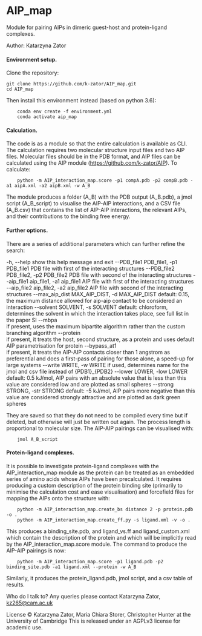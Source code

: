 # AIP_map

Module for pairing AIPs in dimeric guest-host and protein-ligand complexes.

Author: Katarzyna Zator

#### Environment setup.

Clone the repository:

    git clone https://github.com/k-zator/AIP_map.git
    cd AIP_map

Then install this environment instead (based on python 3.6):

        conda env create -f environment.yml
        conda activate aip_map

#### Calculation.

The code is as a module so that the entire calculation is available as CLI.
The calculation requires two molecular structure input files and two AIP files. Molecular files should be in the PDB format, and AIP files can be calculated using the AIP module (https://github.com/k-zator/AIP). To calculate:

        python -m AIP_interaction_map.score -p1 compA.pdb -p2 compB.pdb -a1 aipA.xml -a2 aipB.xml -w A_B 

The module produces a folder (A_B) with the PDB output (A_B.pdb), a jmol script (A_B_script) to visualise the AIP-AIP interactions, and a CSV file (A_B.csv) that contains the list of AIP-AIP interactions, the relevant AIPs, and their 
contributions to the binding free energy.

#### Further options.

There are a series of additional parameters which can further refine the search:

  -h, --help            show this help message and exit
  --PDB_file1 PDB_file1, -p1 PDB_file1
                        PDB file with first of the interacting structures
  --PDB_file2 PDB_file2, -p2 PDB_file2
                        PDB file with second of the interacting structures
  --aip_file1 aip_file1, -a1 aip_file1
                        AIP file with first of the interacting structures
  --aip_file2 aip_file2, -a2 aip_file2
                        AIP file with second of the interacting structures
  --max_aip_dist MAX_AIP_DIST, -d MAX_AIP_DIST
                        default: 0.15, the maximum distance allowed for aip-aip contact to be considered an interaction
  --solvent SOLVENT, -s SOLVENT
                        default: chloroform, determines the solvent in which the interaction takes place, see full list in the paper SI
  --mbpa                
                        if present, uses the maximum bipartite algorithm rather than the custom branching algorithm
  --protein             
                        if present, it treats the host, second structure, as a protein and uses default AIP parametrisation for protein
  --bypass_at1          
                        if present, it treats the AIP-AIP contacts closer than 1 angstrom as preferential and does a first-pass of pairing for those alone, a speed-up for large systems
  --write WRITE, -w WRITE
                        if used, determines name for the jmol and csv file instead of {PDB1}_{PDB2}
  --lower LOWER, -low LOWER
                        default: 0.5 kJ/mol, AIP pairs with an absolute value that is less than this value are considered low and are plotted as small spheres
  --strong STRONG, -str STRONG
                        default: -5 kJ/mol, AIP pairs more negative than this value are considered strongly attractive and are plotted as dark green spheres

They are saved so that they do not need to be compiled every time but if deleted, but otherwise will just be written out again. The process length is proportional to molecular size. The AIP-AIP pairings can be visualised with:

        jmol A_B_script

#### Protein-ligand complexes.

It is possible to investigate protein-ligand complexes with the AIP_interaction_map module as the protein can be 
treated as an embedded series of amino acids whose AIPs have been precalculated. It requires producing a custom 
description of the protein binding site (primarily to minimise the calculation cost and ease visualisation) and
forcefield files for mapping the AIPs onto the structure with:

        python -m AIP_interaction_map.create_bs distance 2 -p protein.pdb -o .
        python -m AIP_interaction_map.create_ff.py -s ligand.xml -v -o .

This produces a binding_site.pdb, and ligand_vs.ff and ligand_custom.xml which contain the description of the protein
and which will be implicitly read by the AIP_interaction_map.score module. The command to produce the AIP-AIP pairings
is now:

        python -m AIP_interaction_map.score -p1 ligand.pdb -p2 binding_site.pdb -a1 ligand.xml --protein -w A_B 

Similarly, it produces the protein_ligand.pdb, jmol script, and a csv table of results.


Who do I talk to?
Any queries please contact Katarzyna Zator, kz265@cam.ac.uk

License
© Katarzyna Zator, Maria Chiara Storer, Christopher Hunter at the University of Cambridge
This is released under an AGPLv3 license for academic use.
